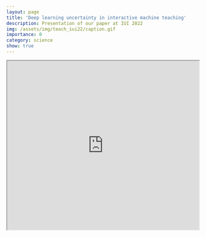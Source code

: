 ```yaml
---
layout: page
title: 'Deep learning uncertainty in interactive machine teaching'
description: Presentation of our paper at IUI 2022
img: /assets/img/teach_iui22/caption.gif
importance: 0
category: science
show: true
---
```


<iframe width="100%" height="444px" src="https://www.youtube.com/embed/H1S24WSD4OY" title="IUI 2022: Deep Learning Uncertainty in Interactive Machine Teaching"></iframe>